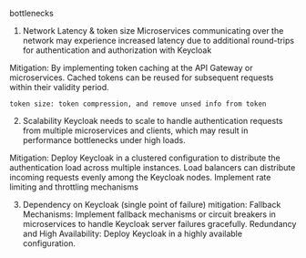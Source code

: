 bottlenecks

1. Network Latency & token size 
Microservices communicating over the network may experience increased latency due to additional round-trips for authentication and authorization with Keycloak

Mitigation: 
    By implementing token caching at the API Gateway or microservices. Cached tokens can be reused for subsequent requests within their validity period.

    token size: token compression, and remove unsed info from token 

2. Scalability
Keycloak needs to scale to handle authentication requests from multiple microservices and clients, which may result in performance bottlenecks under high loads.

Mitigation:
    Deploy Keycloak in a clustered configuration to distribute the authentication load across multiple instances. Load balancers can distribute incoming requests evenly among the Keycloak nodes.
    Implement rate limiting and throttling mechanisms

3. Dependency on Keycloak  (single point of failure)
mitigation:
    Fallback Mechanisms: Implement fallback mechanisms or circuit breakers in microservices to handle Keycloak server failures gracefully.
    Redundancy and High Availability: Deploy Keycloak in a highly available configuration.



